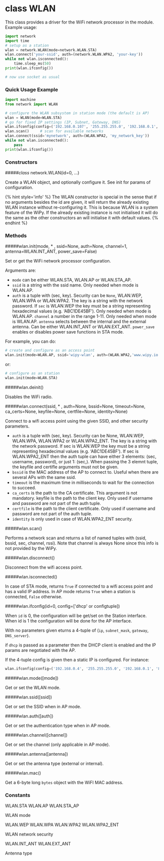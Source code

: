 # class WLAN
This class provides a driver for the WiFi network processor in the module. Example usage:

```python
import network
import time
# setup as a station
wlan = network.WLAN(mode=network.WLAN.STA)
wlan.connect('your-ssid', auth=(network.WLAN.WPA2, 'your-key'))
while not wlan.isconnected():
    time.sleep_ms(50)
print(wlan.ifconfig())

# now use socket as usual
```

### Quick Usage Example

```python
import machine
from network import WLAN

# configure the WLAN subsystem in station mode (the default is AP)
wlan = WLAN(mode=WLAN.STA)
# go for fixed IP settings (IP, Subnet, Gateway, DNS)
wlan.ifconfig(config=('192.168.0.107', '255.255.255.0', '192.168.0.1', '192.168.0.1'))
wlan.scan()     # scan for available networks
wlan.connect(ssid='mynetwork', auth=(WLAN.WPA2, 'my_network_key'))
while not wlan.isconnected():
    pass
print(wlan.ifconfig())
```

### Constructors

#####<class><i>class</i> network.WLAN(id=0, ...)</class>

Create a WLAN object, and optionally configure it. See init for params of configuration.

{% hint style='info' %}
The WLAN constructor is special in the sense that if no arguments besides the id are given, it will return the already existing WLAN instance without re-configuring it. This is because WLAN is a system feature of the WiPy. If the already existing instance is not initialised it will do the same as the other constructors an will initialise it with default values.
{% endhint %}

### Methods

#####<function>wlan.init(mode, * , ssid=None, auth=None, channel=1, antenna=WLAN.INT_ANT, power_save=False)</function>

Set or get the WiFi network processor configuration.

Arguments are:

- ``mode`` can be either <constant>WLAN.STA</constant>, <constant>WLAN.AP</constant> or <constant>WLAN.STA_AP</constant>.
- ``ssid`` is a string with the ssid name. Only needed when mode is <constant>WLAN.AP</constant>.
- ``auth`` is a tuple with (sec, key). Security can be ``None``, <constant>WLAN.WEP</constant>, <constant>WLAN.WPA</constant> or <constant>WLAN.WPA2</constant>. The key is a string with the network password. If ``sec`` is <constant>WLAN.WEP</constant> the key must be a string representing hexadecimal values (e.g. ‘ABC1DE45BF’). Only needed when mode is <constant>WLAN.AP</constant>.
``channel`` a number in the range 1-11. Only needed when mode is <constant>WLAN.AP</constant>.
``antenna`` selects between the internal and the external antenna. Can be either <constant>WLAN.INT_ANT</constant> or <constant>WLAN.EXT_ANT</constant>.
``power_save`` enables or disables power save functions in STA mode.

For example, you can do:

```python
# create and configure as an access point
wlan.init(mode=WLAN.AP, ssid='wipy-wlan', auth=(WLAN.WPA2,'www.wipy.io'), channel=7, antenna=WLAN.INT_ANT)
```

or:

```python
# configure as an station
wlan.init(mode=WLAN.STA)
```

#####<function>wlan.deinit()</function>

Disables the WiFi radio.

#####<function>wlan.connect(ssid, * , auth=None, bssid=None, timeout=None, ca_certs=None, keyfile=None, certfile=None, identity=None)</function>

Connect to a wifi access point using the given SSID, and other security parameters.

- ``auth`` is a tuple with (sec, key). Security can be None, <constant>WLAN.WEP</constant>, <constant>WLAN.WPA</constant>, <constant>WLAN.WPA2</constant> or <constant>WLAN.WPA2_ENT</constant>. The key is a string with the network password. If sec is <constant>WLAN.WEP</constant> the key must be a string representing hexadecimal values (e.g. ‘ABC1DE45BF’). If sec is <constant>WLAN.WPA2_ENT</constant> then the auth tuple can have either 3 elements: (sec, username, password), or just 1: (sec,). When passing the 3 elemnt tuple, the keyfile and certifle arguments must not be given.
- ``bssid`` is the MAC address of the AP to connect to. Useful when there are several APs with the same ssid.
- ``timeout`` is the maximum time in milliseconds to wait for the connection to succeed.
- ``ca_certs`` is the path to the CA certificate. This argument is not mandatory.
keyfile is the path to the client key. Only used if username and password are not part of the auth tuple.
- ``certfile`` is the path to the client certificate. Only used if username and password are not part of the auth tuple.
- ``identity`` is only used in case of <constant>WLAN.WPA2_ENT</constant> security.

#####<function>wlan.scan()</function>

Performs a network scan and returns a list of named tuples with (ssid, bssid, sec, channel, rssi). Note that channel is always None since this info is not provided by the WiPy.

#####<function>wlan.disconnect()</function>

Disconnect from the wifi access point.

#####<function>wlan.isconnected()</function>

In case of STA mode, returns ``True`` if connected to a wifi access point and has a valid IP address. In AP mode returns ``True`` when a station is connected, ``False`` otherwise.

#####<function>wlan.ifconfig(id=0, config=['dhcp' or configtuple])</function>

When ``id`` is 0, the configuration will be get/set on the Station interface. When id is 1 the configuration will be done for the AP interface.

With no parameters given eturns a 4-tuple of (``ip``, ``subnet_mask``, ``gateway``, ``DNS_server``).

if ``dhcp`` is passed as a parameter then the DHCP client is enabled and the IP params are negotiated with the AP.

If the 4-tuple config is given then a static IP is configured. For instance:

```python
wlan.ifconfig(config=('192.168.0.4', '255.255.255.0', '192.168.0.1', '8.8.8.8'))
```

#####<function>wlan.mode([mode])</function>

Get or set the WLAN mode.

#####<function>wlan.ssid([ssid])</function>

Get or set the SSID when in AP mode.

#####<function>wlan.auth([auth])</function>

Get or set the authentication type when in AP mode.

#####<function>wlan.channel([channel])</function>

Get or set the channel (only applicable in AP mode).

#####<function>wlan.antenna([antenna])</function>

Get or set the antenna type (external or internal).

#####<function>wlan.mac()</function>

Get a 6-byte long ``bytes`` object with the WiFI MAC address.

### Constants

<constant>WLAN.STA</constant> <constant>WLAN.AP</constant> <constant>WLAN.STA_AP</constant>

WLAN mode

<constant>WLAN.WEP</constant> <constant>WLAN.WPA</constant> <constant>WLAN.WPA2</constant> <constant>WLAN.WPA2_ENT</constant>

WLAN network security

<constant>WLAN.INT_ANT</constant> <constant>WLAN.EXT_ANT</constant>

Antenna type
